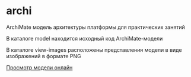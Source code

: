# archi
ArchiMate модель архитектуры платформы для практических занятий

В каталоге model находится исходный код ArchiMate-модели

В каталоге view-images расположены представления модели в виде изображений в формате PNG

[Просмотр модели онлайн](https://devops-practical-classes-25.github.io/archi-model/)
